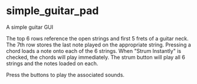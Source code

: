 # simple_guitar_pad

A simple guitar GUI

The top 6 rows reference the open strings and first 5 frets of a guitar neck.
The 7th row stores the last note played on the appropriate string.
Pressing a chord loads a note onto each of the 6 strings. When "Strum Instantly" is checked, the chords will play immediately.
The strum button will play all 6 strings and the notes loaded on each.

Press the buttons to play the associated sounds.
